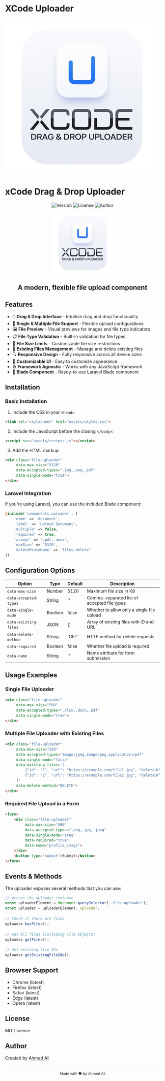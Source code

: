 # XCode Uploader

![XCode Uploader Logo](imgs/xcode-logo.png)

# xCode Drag & Drop Uploader

<p align="center">
  <img src="https://img.shields.io/badge/version-1.0.0-blue.svg" alt="Version">
  <img src="https://img.shields.io/badge/license-MIT-green.svg" alt="License">
  <img src="https://img.shields.io/badge/author-Ahmed%20Ali-orange.svg" alt="Author">
</p>

<p align="center">
     <img width="200" src="imgs/xcode-logo.png" alt="xCode Uploader Logo">
</p>

<h2 align="center">A modern, flexible file upload component</h2>

## Features

- 🖱️ **Drag & Drop Interface** - Intuitive drag and drop functionality
- 📁 **Single & Multiple File Support** - Flexible upload configurations
- 🖼️ **File Preview** - Visual previews for images and file type indicators
- 📋 **File Type Validation** - Built-in validation for file types
- 📏 **File Size Limits** - Customizable file size restrictions
- 🔄 **Existing Files Management** - Manage and delete existing files
- 🔍 **Responsive Design** - Fully responsive across all device sizes
- 🎨 **Customizable UI** - Easy to customize appearance
- ⚙️ **Framework Agnostic** - Works with any JavaScript framework
- 🧩 **Blade Component** - Ready-to-use Laravel Blade component

## Installation

### Basic Installation

1. Include the CSS in your `<head>`:

```html
<link rel="stylesheet" href="assets/styles.css">
```

2. Include the JavaScript before the closing `</body>`:

```html
<script src="assets/scripts.js"></script>
```

3. Add the HTML markup:

```html
<div class="file-uploader" 
     data-max-size="5120" 
     data-accepted-types=".jpg,.png,.pdf"
     data-single-mode="true">
</div>
```

### Laravel Integration

If you're using Laravel, you can use the included Blade component:

```php
@include('components.uploader', [
    'name' => 'document',
    'label' => 'Upload Document',
    'multiple' => false,
    'required' => true,
    'accept' => '.pdf,.docx',
    'maxSize' => '5120',
    'deleteRouteName' => 'files.delete'
])
```

## Configuration Options

| Option | Type | Default | Description |
|--------|------|---------|-------------|
| `data-max-size` | Number | 5120 | Maximum file size in KB |
| `data-accepted-types` | String | '' | Comma-separated list of accepted file types |
| `data-single-mode` | Boolean | false | Whether to allow only a single file upload |
| `data-existing-files` | JSON | [] | Array of existing files with ID and URL |
| `data-delete-method` | String | 'GET' | HTTP method for delete requests |
| `data-required` | Boolean | false | Whether file upload is required |
| `data-name` | String | '' | Name attribute for form submission |

## Usage Examples

### Single File Uploader

```html
<div class="file-uploader" 
     data-max-size="500" 
     data-accepted-types=".xlsx,.docx,.pdf"
     data-single-mode="true">
</div>
```

### Multiple File Uploader with Existing Files

```html
<div class="file-uploader" 
     data-max-size="500" 
     data-accepted-types="image/jpeg,image/png,application/pdf"
     data-single-mode="false"
     data-existing-files='[
         {"id": "1", "url": "https://example.com/file1.jpg", "deleteUrl": "/delete/1"},
         {"id": "2", "url": "https://example.com/file2.jpg", "deleteUrl": "/delete/2"}
     ]'
     data-delete-method="DELETE">
</div>
```

### Required File Upload in a Form

```html
<form>
    <div class="file-uploader" 
         data-max-size="500" 
         data-accepted-types=".png,.jpg,.jpeg"
         data-single-mode="true"
         data-required="true"
         data-name="profile_image">
    </div>
    <button type="submit">Submit</button>
</form>
```

## Events & Methods

The uploader exposes several methods that you can use:

```javascript
// Access the uploader instance
const uploaderElement = document.querySelector('.file-uploader');
const uploader = uploaderElement._uploader;

// Check if there are files
uploader.hasFiles();

// Get all files (including File objects)
uploader.getFiles();

// Get existing file IDs
uploader.getExistingFileIds();
```

## Browser Support

- Chrome (latest)
- Firefox (latest)
- Safari (latest)
- Edge (latest)
- Opera (latest)

## License

MIT License

## Author

Created by [Ahmed Ali](https://github.com/AhmedaliMo7amed)

---

<p align="center">
  <sub>Made with ❤️ by Ahmed Ali</sub>
</p>
